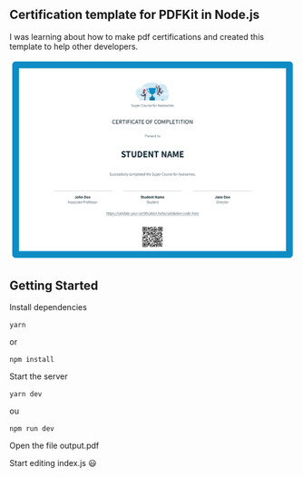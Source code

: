 ## Certification template for PDFKit in Node.js

I was learning about how to make pdf certifications and created this template to help other developers.

<img src="./assets/example.png">


## Getting Started

Install dependencies

```console
yarn
```

or

```console
npm install
```

Start the server

```console
yarn dev
```

ou

```console
npm run dev
```

Open the file output.pdf

Start editing index.js :smiley: